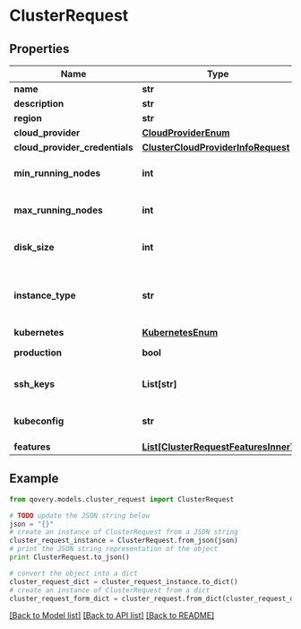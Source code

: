 # ClusterRequest


## Properties
Name | Type | Description | Notes
------------ | ------------- | ------------- | -------------
**name** | **str** | name is case-insensitive | 
**description** | **str** |  | [optional] 
**region** | **str** |  | 
**cloud_provider** | [**CloudProviderEnum**](CloudProviderEnum.md) |  | 
**cloud_provider_credentials** | [**ClusterCloudProviderInfoRequest**](ClusterCloudProviderInfoRequest.md) |  | [optional] 
**min_running_nodes** | **int** |  | [optional] [default to 1]
**max_running_nodes** | **int** |  | [optional] [default to 1]
**disk_size** | **int** | Unit is in GB. The disk size to be used for the node configuration | [optional] [default to 40]
**instance_type** | **str** | the instance type to be used for this cluster. The list of values can be retrieved via the endpoint /{CloudProvider}/instanceType | [optional] 
**kubernetes** | [**KubernetesEnum**](KubernetesEnum.md) |  | [optional] 
**production** | **bool** | specific flag to indicate that this cluster is a production one | [optional] 
**ssh_keys** | **List[str]** | Indicate your public ssh_key to remotely connect to your EC2 instance. | [optional] 
**kubeconfig** | **str** | If the cluster is a self managed one. The kubeconfig to use to connect to it | [optional] 
**features** | [**List[ClusterRequestFeaturesInner]**](ClusterRequestFeaturesInner.md) |  | [optional] 

## Example

```python
from qovery.models.cluster_request import ClusterRequest

# TODO update the JSON string below
json = "{}"
# create an instance of ClusterRequest from a JSON string
cluster_request_instance = ClusterRequest.from_json(json)
# print the JSON string representation of the object
print ClusterRequest.to_json()

# convert the object into a dict
cluster_request_dict = cluster_request_instance.to_dict()
# create an instance of ClusterRequest from a dict
cluster_request_form_dict = cluster_request.from_dict(cluster_request_dict)
```
[[Back to Model list]](../README.md#documentation-for-models) [[Back to API list]](../README.md#documentation-for-api-endpoints) [[Back to README]](../README.md)


